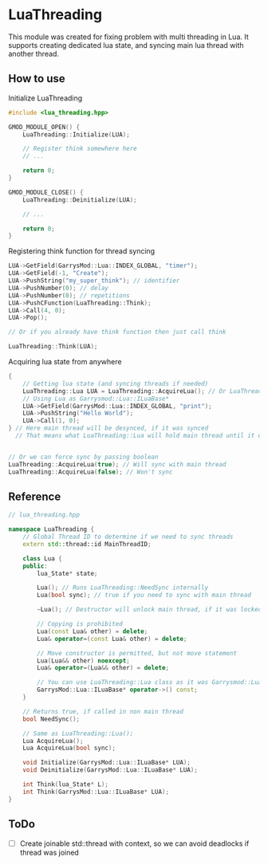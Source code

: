 # LuaThreading

This module was created for fixing problem with multi threading in Lua. 
It supports creating dedicated lua state, and syncing main lua thread with another thread.

## How to use
Initialize LuaThreading
```cpp
#include <lua_threading.hpp>

GMOD_MODULE_OPEN() {
    LuaThreading::Initialize(LUA);

    // Register think somewhere here
    // ...

    return 0;
}

GMOD_MODULE_CLOSE() {
	LuaThreading::Deinitialize(LUA);

    // ...

	return 0;
}
```

Registering think function for thread syncing
```cpp
LUA->GetField(GarrysMod::Lua::INDEX_GLOBAL, "timer");
LUA->GetField(-1, "Create");
LUA->PushString("my_super_think"); // identifier
LUA->PushNumber(0); // delay
LUA->PushNumber(0); // repetitions
LUA->PushCFunction(LuaThreading::Think);
LUA->Call(4, 0);
LUA->Pop();

// Or if you already have think function then just call think

LuaThreading::Think(LUA);
```

Acquiring lua state from anywhere
```cpp
{
    // Getting lua state (and syncing threads if needed)
    LuaThreading::Lua LUA = LuaThreading::AcquireLua(); // Or LuaThreading::Lua();
    // Using Lua as Garrysmod::Lua::ILuaBase*
    LUA->GetField(GarrysMod::Lua::INDEX_GLOBAL, "print");
    LUA->PushString("Hello World");
    LUA->Call(1, 0);
} // Here main thread will be desynced, if it was synced
  // That means what LuaThreading::Lua will hold main thread until it destroyed


// Or we can force sync by passing boolean
LuaThreading::AcquireLua(true); // Will sync with main thread
LuaThreading::AcquireLua(false); // Won't sync
```

## Reference
```cpp
// lua_threading.hpp

namespace LuaThreading {
    // Global Thread ID to determine if we need to sync threads
    extern std::thread::id MainThreadID;

    class Lua {
    public:
        lua_State* state;

        Lua(); // Runs LuaThreading::NeedSync internally
        Lua(bool sync); // true if you need to sync with main thread

        ~Lua(); // Destructor will unlock main thread, if it was locked

        // Copying is prohibited
        Lua(const Lua& other) = delete;
        Lua& operator=(const Lua& other) = delete;

        // Move constructor is permitted, but not move statement
        Lua(Lua&& other) noexcept;
        Lua& operator=(Lua&& other) = delete;

        // You can use LuaThreading::Lua class as it was Garrysmod::Lua::ILuaBase*
        GarrysMod::Lua::ILuaBase* operator->() const;
    }

    // Returns true, if called in non main thread
    bool NeedSync();

    // Same as LuaThreading::Lua();
    Lua AcquireLua();
    Lua AcquireLua(bool sync);

    void Initialize(GarrysMod::Lua::ILuaBase* LUA);
    void Deinitialize(GarrysMod::Lua::ILuaBase* LUA);

    int Think(lua_State* L);
    int Think(GarrysMod::Lua::ILuaBase* LUA);
}
```

## ToDo
- [ ] Create joinable std::thread with context, so we can avoid deadlocks if thread was joined